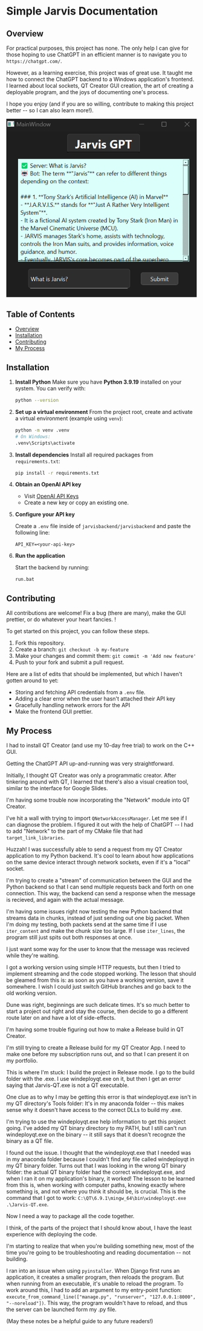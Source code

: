 # Simple Jarvis Documentation

## Overview

For practical purposes, this project has none. The only help I can give for those hoping to use ChatGPT in an efficient manner is to navigate you to `https://chatgpt.com/`. 

However, as a learning exercise, this project was of great use. It taught me how to connect the ChatGPT backend to a Windows application's frontend. I learned about local sockets, QT Creator GUI creation, the art of creating a deployable program, and the joys of documenting one's process. 

I hope you enjoy (and if you are so willing, contribute to making this project better -- so I can also learn more!).

![Example Image](example.png)

## Table of Contents
- [Overview](#overview)
- [Installation](#installation)
- [Contributing](#contributing)
- [My Process](#my-process)

## Installation

1. **Install Python**
   Make sure you have **Python 3.9.19** installed on your system. You can verify with:

   ```bash
   python --version
   ```

2. **Set up a virtual environment**
   From the project root, create and activate a virtual environment (example using `venv`):

   ```bash
   python -m venv .venv
   # On Windows:
   .venv\Scripts\activate
   ```

3. **Install dependencies**
   Install all required packages from `requirements.txt`:

   ```bash
   pip install -r requirements.txt
   ```

4. **Obtain an OpenAI API key**

   * Visit [OpenAI API Keys](https://platform.openai.com/settings/organization/api-keys)
   * Create a new key or copy an existing one.

5. **Configure your API key**

   Create a `.env` file inside of `jarvisbackend/jarvisbackend` and paste the following line:
   ```
   API_KEY=<your-api-key>
   ```

6. **Run the application**

   Start the backend by running:

   ```bash
   run.bat
   ```

## Contributing

All contributions are welcome! Fix a bug (there are many), make the GUI prettier, or do whatever your heart fancies. !

To get started on this project, you can follow these steps.
1. Fork this repository.
2. Create a branch: `git checkout -b my-feature`
3. Make your changes and commit them: `git commit -m 'Add new feature'`
4. Push to your fork and submit a pull request.

Here are a list of edits that should be implemented, but which I haven't gotten around to yet:

 - Storing and fetching API credentials from a `.env` file.
 - Adding a clear error when the user hasn't attached their API key
 - Gracefully handling network errors for the API
 - Make the frontend GUI prettier.

## My Process

I had to install QT Creator (and use my 10-day free trial) to work on
the C++ GUI.

Getting the ChatGPT API up-and-running was very straightforward.

Initially, I thought QT Creator was only a programmatic
creator. After tinkering around with QT, I learned that there's also
a visual creation tool, similar to the interface for Google Slides.

I'm having some trouble now incorporating the "Network" module into QT Creator.

I've hit a wall with trying to import `QNetworkAccessManager`. Let me  see if I can diagnose the problem. I figured it out with the help of
ChatGPT -- I had to add "Network" to the part of my CMake file that
had `target_link_libraries`.

Huzzah! I was successfully able to send a request from my QT Creator application to my Python backend. It's cool to learn about how applications on the same device interact through network sockets, even if it's a "local" socket. 

I'm trying to create a "stream" of 
communication between the GUI
and the Python backend so that I can
send multiple requests back and forth on one connection. This way,
the backend can send a response when the message is recieved, 
and again with the actual message.

I'm having some issues right now testing the new Python
backend that streams data in chunks, instead of just
sending out one big packet. When I'm doing my testing,
both packets send at the same time if I use `iter_content`
and make the chunk size too large. If I use `iter_lines`, the program still just spits out both responses at once.

I just want some way for the user to know that the message was recieved while they're waiting.

I got a working version using simple HTTP requests, but then I tried to implement streaming and the code stopped working. The lesson that should be gleamed from this is: as soon as you have a working version, save it somewhere. I wish I could just switch GitHub branches and go back to the old working version. 

Dune was right, beginnings are such delicate times. It's so much better to start a project out right and stay the course, then decide to go a different route later on and have a lot of side-effects.

I'm having some trouble figuring out how to make a Release build in QT Creator.

I'm still trying to create a Release build for my QT Creator App. I need to make one before
my subscription runs out, and so that I can present it on my portfolio.

This is where I'm stuck: I build the project in Release mode. I go to the build folder with the .exe. I use windeployqt.exe on it, but then I get an error saying that Jarvis-QT.exe is not a QT executable.

One clue as to why I may be getting this error is that windeployqt.exe isn't in my QT directory's Tools folder: 
It's in my anaconda folder -- this makes sense why it doesn't have access to the correct DLLs to build my .exe.

I'm trying to use the windeployqt.exe help information to get this project going. I've added my QT binary directory to my PATH, but I still can't run windeployqt.exe on the binary -- it still says that it doesn't recognze the binary as a QT file.

I found out the issue. I thought that the windeployqt.exe that I needed was in my anaconda folder because I couldn't find any file called windeployqt in my QT binary folder. Turns out that I was looking in the wrong QT binary folder: the actual QT binary folder had the correct windeployqt.exe, and when I ran it on my application's binary, it worked! The lesson to be learned from this is, when working with computer paths, knowing exactly where something is, and not where you think it should be, is crucial. This is the command that I got to work: `C:\QT\6.9.1\mingw_64\bin\windeployqt.exe .\Jarvis-QT.exe`.

Now I need a way to package all the code together.

I think, of the parts of the project that I should know about, I have the least experience with deploying the code.

I'm starting to realize that when you're building something new, most of the time you're going
to be troubleshooting and reading documentation -- not building.

I ran into an issue when using `pyinstaller`. When Django first runs an application, it creates a smaller program, then reloads the program. But when running from an executable, it's unable to reload the program. To work around this, I had to add an argument to my entry-point function: `execute_from_command_line(["manage.py", "runserver", "127.0.0.1:8000", "--noreload"])`. This way, the program wouldn't have to reload, and thus the server can be launched form my .py file.

(May these notes be a helpful guide to any future readers!)